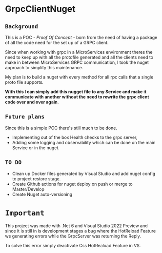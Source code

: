 # GrpcClientNuget


## `Background`

This is a POC - *Proof Of Concept* - born from the need of having a package of all the code need for the set up of a GRPC client.

Since when working with grpc in a MicroServices environment theres the need to keep up with all the protofile generated and all the clients need to make in between MicroServices GRPC communication, I took the nuget approach to simplify this maintenance.

My plan is to build a nuget with every method for all rpc calls that a single proto file supports. 

**With this I can simply add this nugget file to any Service and make it communicate with another without the need to rewrite the grpc client code over and over again**.


## `Future plans` 

Since this is a simple POC there's still much to be done.
 - Implementing out of the box Health checks to the grpc server,
 - Adding some logging and observability which can be done on the main Service or in the nuget.


## `TO DO`
 - Clean up Docker files generated by Visual Studio and add nuget config to project restore stage.
 - Create Github actions for nuget deploy on push or merge to Master/Develop
 - Create Nuget auto-versioning


 # `Important`

 This project was made with .Net 6 and Visual Studio 2022 Preview and since it is still in is development stages a bug where the HotReload Feature ws generating errors while the GrpcServer was returning the Reply.

 To solve this error simply deactivate Css HotReaload Feature in VS.